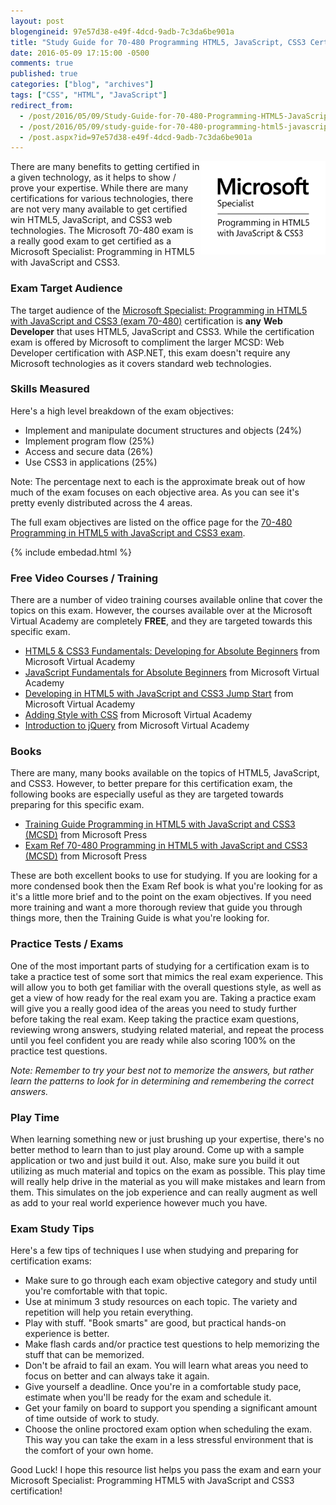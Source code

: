 ```yaml
---
layout: post
blogengineid: 97e57d38-e49f-4dcd-9adb-7c3da6be901a
title: "Study Guide for 70-480 Programming HTML5, JavaScript, CSS3 Certification Exam"
date: 2016-05-09 17:15:00 -0500
comments: true
published: true
categories: ["blog", "archives"]
tags: ["CSS", "HTML", "JavaScript"]
redirect_from: 
  - /post/2016/05/09/Study-Guide-for-70-480-Programming-HTML5-JavaScript-CSS3-Certification-Exam1
  - /post/2016/05/09/study-guide-for-70-480-programming-html5-javascript-css3-certification-exam1
  - /post.aspx?id=97e57d38-e49f-4dcd-9adb-7c3da6be901a
---
```

<!-- more -->

<img style="float: right;" src="/files/2016/05/MS_ProgHTML5JSCSS.png" alt="" width="200px" />There are many benefits to getting certified in a given technology, as it helps to show / prove your expertise. While there are many certifications for various technologies, there are not very many available to get certified win HTML5, JavaScript, and CSS3 web technologies. The Microsoft 70-480 exam is a really good exam to get certified as a Microsoft Specialist: Programming in HTML5 with JavaScript and CSS3.
<h3>Exam Target Audience</h3>

The target audience of the <a href="https://www.microsoft.com/en-us/learning/exam-70-480.aspx" target="_blank">Microsoft Specialist: Programming in HTML5 with JavaScript and CSS3 (exam 70-480)</a> certification is **any** **Web Developer** that uses HTML5, JavaScript and CSS3. While the certification exam is offered by Microsoft to compliment the larger MCSD: Web Developer certification with ASP.NET, this exam doesn't require any Microsoft technologies as it covers standard web technologies.
<h3>Skills Measured</h3>

Here's a high level breakdown of the exam objectives:
<ul>
<li>Implement and manipulate document structures and objects (24%)</li>
<li>Implement program flow (25%)</li>
<li>Access and secure data (26%)</li>
<li>Use CSS3 in applications (25%)</li>
</ul>

Note: The percentage next to each is the approximate break out of how much of the exam focuses on each objective area. As you can see it's pretty evenly distributed across the 4 areas.

The full exam objectives are listed on the office page for the <a href="https://www.microsoft.com/en-us/learning/exam-70-480.aspx" target="_blank">70-480 Programming in HTML5 with JavaScript and CSS3 exam</a>.

{% include embedad.html %}

<h3>Free Video Courses / Training</h3>

There are a number of video training courses available online that cover the topics on this exam. However, the courses available over at the Microsoft Virtual Academy are completely **FREE**, and they are targeted towards this specific exam.
<ul>
<li><a href="https://mva.microsoft.com/en-US/training-courses/html5-css3-fundamentals-development-for-absolute-beginners-14207?l=Y4COscFfB_7500115888" target="_blank">HTML5 &amp; CSS3 Fundamentals: Developing for Absolute Beginners</a> from Microsoft Virtual Academy</li>
<li><a href="https://mva.microsoft.com/en-US/training-courses/javascript-fundamentals-for-absolute-beginners-14194?l=DmF3TY1eB_9500115888" target="_blank">JavaScript Fundamentals for Absolute Beginners</a> from Microsoft Virtual Academy</li>
<li><a href="https://mva.microsoft.com/en-US/training-courses/developing-in-html5-with-javascript-and-css3-jump-start-8223?l=lCnp5kIy_5104984382" target="_blank">Developing in HTML5 with JavaScript and CSS3 Jump Start</a> from Microsoft Virtual Academy</li>
<li><a href="https://mva.microsoft.com/en-US/training-courses/adding-style-with-css-8474?l=WQPS1WXz_9104984382" target="_blank">Adding Style with CSS</a> from Microsoft Virtual Academy</li>
<li><a href="https://mva.microsoft.com/en-US/training-courses/introduction-to-jquery-8429?l=oqWOPtKz_4104984382" target="_blank">Introduction to jQuery</a> from Microsoft Virtual Academy</li>
</ul>
<h3>Books</h3>

There are many, many books available on the topics of HTML5, JavaScript, and CSS3. However, to better prepare for this certification exam, the following books are especially useful as they are targeted towards preparing for this specific exam.
<ul>
<li><a href="http://amzn.to/29R7O4k" target="_blank">Training Guide Programming in HTML5 with JavaScript and CSS3 (MCSD)</a> from Microsoft Press</li>
<li><a href="http://amzn.to/2aczEWn" target="_blank">Exam Ref 70-480 Programming in HTML5 with JavaScript and CSS3 (MCSD)</a> from Microsoft Press</li>
</ul>

These are both excellent books to use for studying. If you are looking for a more condensed book then the Exam Ref book is what you're looking for as it's a little more brief and to the point on the exam objectives. If you need more training and want a more thorough review that guide you through things more, then the Training Guide is what you're looking for.
<h3>Practice Tests / Exams</h3>

One of the most important parts of studying for a certification exam is to take a practice test of some sort that mimics the real exam experience. This will allow you to both get familiar with the overall questions style, as well as get a view of how ready for the real exam you are. Taking a practice exam will give you a really good idea of the areas you need to study further before taking the real exam. Keep taking the practice exam questions, reviewing wrong answers, studying related material, and repeat the process until you feel confident you are ready while also scoring 100% on the practice test questions.

*Note: Remember to try your best not to memorize the answers, but rather learn the patterns to look for in determining and remembering the correct answers.*
<h3>Play Time</h3>

When learning something new or just brushing up your expertise, there's no better method to learn than to just play around. Come up with a sample application or two and just build it out. Also, make sure you build it out utilizing as much material and topics on the exam as possible. This play time will really help drive in the material as you will make mistakes and learn from them. This simulates on the job experience and can really augment as well as add to your real world experience however much you have.
<h3>Exam Study Tips</h3>

Here's a few tips of techniques I use when studying and preparing for certification exams:
<ul>
<li>Make sure to go through each exam objective category and study until you're comfortable with that topic.</li>
<li>Use at minimum 3 study resources on each topic. The variety and repetition will help you retain everything.</li>
<li>Play with stuff. "Book smarts" are good, but practical hands-on experience is better.</li>
<li>Make flash cards and/or practice test questions to help memorizing the stuff that can be memorized.</li>
<li>Don't be afraid to fail an exam. You will learn what areas you need to focus on better and can always take it again.</li>
<li>Give yourself a deadline. Once you're in a comfortable study pace, estimate when you'll be ready for the exam and schedule it.</li>
<li>Get your family on board to support you spending a significant amount of time outside of work to study.</li>
<li>Choose the online proctored exam option when scheduling the exam. This way you can take the exam in a less stressful environment that is the comfort of your own home.</li>
</ul>

Good Luck! I hope this resource list helps you pass the exam and earn your Microsoft Specialist: Programming HTML5 with JavaScript and CSS3 certification!
